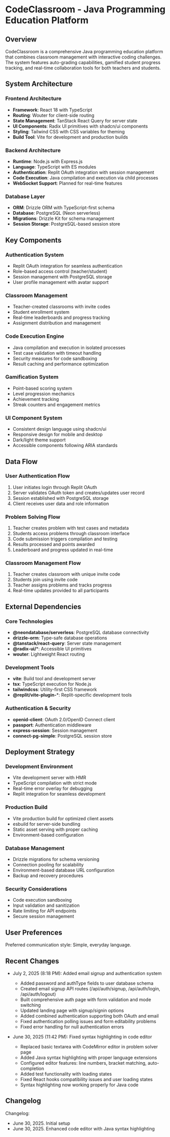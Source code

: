 # CodeClassroom - Java Programming Education Platform

## Overview

CodeClassroom is a comprehensive Java programming education platform that combines classroom management with interactive coding challenges. The system features auto-grading capabilities, gamified student progress tracking, and real-time collaboration tools for both teachers and students.

## System Architecture

### Frontend Architecture
- **Framework**: React 18 with TypeScript
- **Routing**: Wouter for client-side routing
- **State Management**: TanStack React Query for server state
- **UI Components**: Radix UI primitives with shadcn/ui components
- **Styling**: Tailwind CSS with CSS variables for theming
- **Build Tool**: Vite for development and production builds

### Backend Architecture
- **Runtime**: Node.js with Express.js
- **Language**: TypeScript with ES modules
- **Authentication**: Replit OAuth integration with session management
- **Code Execution**: Java compilation and execution via child processes
- **WebSocket Support**: Planned for real-time features

### Database Layer
- **ORM**: Drizzle ORM with TypeScript-first schema
- **Database**: PostgreSQL (Neon serverless)
- **Migrations**: Drizzle Kit for schema management
- **Session Storage**: PostgreSQL-based session store

## Key Components

### Authentication System
- Replit OAuth integration for seamless authentication
- Role-based access control (teacher/student)
- Session management with PostgreSQL storage
- User profile management with avatar support

### Classroom Management
- Teacher-created classrooms with invite codes
- Student enrollment system
- Real-time leaderboards and progress tracking
- Assignment distribution and management

### Code Execution Engine
- Java compilation and execution in isolated processes
- Test case validation with timeout handling
- Security measures for code sandboxing
- Result caching and performance optimization

### Gamification System
- Point-based scoring system
- Level progression mechanics
- Achievement tracking
- Streak counters and engagement metrics

### UI Component System
- Consistent design language using shadcn/ui
- Responsive design for mobile and desktop
- Dark/light theme support
- Accessible components following ARIA standards

## Data Flow

### User Authentication Flow
1. User initiates login through Replit OAuth
2. Server validates OAuth token and creates/updates user record
3. Session established with PostgreSQL storage
4. Client receives user data and role information

### Problem Solving Flow
1. Teacher creates problem with test cases and metadata
2. Students access problems through classroom interface
3. Code submission triggers compilation and testing
4. Results processed and points awarded
5. Leaderboard and progress updated in real-time

### Classroom Management Flow
1. Teacher creates classroom with unique invite code
2. Students join using invite code
3. Teacher assigns problems and tracks progress
4. Real-time updates provided to all participants

## External Dependencies

### Core Technologies
- **@neondatabase/serverless**: PostgreSQL database connectivity
- **drizzle-orm**: Type-safe database operations
- **@tanstack/react-query**: Server state management
- **@radix-ui/***: Accessible UI primitives
- **wouter**: Lightweight React routing

### Development Tools
- **vite**: Build tool and development server
- **tsx**: TypeScript execution for Node.js
- **tailwindcss**: Utility-first CSS framework
- **@replit/vite-plugin-***: Replit-specific development tools

### Authentication & Security
- **openid-client**: OAuth 2.0/OpenID Connect client
- **passport**: Authentication middleware
- **express-session**: Session management
- **connect-pg-simple**: PostgreSQL session store

## Deployment Strategy

### Development Environment
- Vite development server with HMR
- TypeScript compilation with strict mode
- Real-time error overlay for debugging
- Replit integration for seamless development

### Production Build
- Vite production build for optimized client assets
- esbuild for server-side bundling
- Static asset serving with proper caching
- Environment-based configuration

### Database Management
- Drizzle migrations for schema versioning
- Connection pooling for scalability
- Environment-based database URL configuration
- Backup and recovery procedures

### Security Considerations
- Code execution sandboxing
- Input validation and sanitization
- Rate limiting for API endpoints
- Secure session management

## User Preferences

Preferred communication style: Simple, everyday language.

## Recent Changes

- July 2, 2025 (8:18 PM): Added email signup and authentication system
  - Added password and authType fields to user database schema
  - Created email signup API routes (/api/auth/signup, /api/auth/login, /api/auth/logout)
  - Built comprehensive auth page with form validation and mode switching
  - Updated landing page with signup/signin options
  - Added combined authentication supporting both OAuth and email
  - Fixed authentication polling issues and form editability problems
  - Fixed error handling for null authentication errors

- June 30, 2025 (11:42 PM): Fixed syntax highlighting in code editor
  - Replaced basic textarea with CodeMirror editor in problem solver page
  - Added Java syntax highlighting with proper language extensions
  - Configured editor features: line numbers, bracket matching, auto-completion
  - Added test functionality with loading states
  - Fixed React hooks compatibility issues and user loading states
  - Syntax highlighting now working properly for Java code

## Changelog

Changelog:
- June 30, 2025. Initial setup
- June 30, 2025. Enhanced code editor with Java syntax highlighting